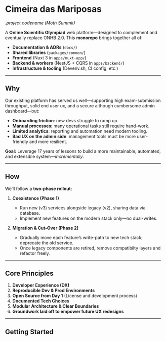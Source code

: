 # Cimeira das Mariposas

._project codename (Moth Summit)_

A  **Online Scientific Olympiad** web platform—designed to complement and eventually replace ONHB 2.0. This **monorepo** brings together all of:

- **Documentation & ADRs** (`docs/`)  
- **Shared libraries** (`packages/common/`)  
- **Frontend** (Nuxt 3 in `apps/nuxt-app/`)  
- **Backend & workers** (NestJS + CQRS in `apps/backend/`)  
- **Infrastructure & tooling** (Devenv.sh, CI config, etc.)

---

## Why

Our existing platform has served us well—supporting high exam-submission throughput, solid end user ux, and a secure although cumbersome admin dashboard—but:

- **Onboarding friction**: new devs struggle to ramp up.  
- **Manual processes**: many operational tasks still require hand-work.  
- **Limited analytics**: reporting and automation need modern tooling.
- **Bad UX on the admin side**: management tools must be more user-friendly and more resilient.

**Goal:** Leverage 17 years of lessons to build a more maintainable, automated, and extensible system—_incrementally_.

---

## How

We’ll follow a **two-phase rollout**:

1. **Coexistence (Phase 1)**  
   - Run new (v3) services alongside legacy (v2), sharing data via database.  
   - Implement new features on the modern stack only—no dual-writes.

2. **Migration & Cut-Over (Phase 2)**  
   - Gradually move each feature’s write-path to new tech stack; deprecate the old service.  
   - Once legacy components are retired, remove compatibilty layers and refactor freely.

---

## Core Principles

1. **Developer Experience (DX)**  
2. **Reproducible Dev & Prod Environments**
3. **Open Source from Day 1** (License and development process)  
4. **Documented Tech Choices**
5. **Modular Architecture & Clear Boundaries**
6. **Groundwork laid off to empower future UX redesigns**

---

## Getting Started

```# todo


